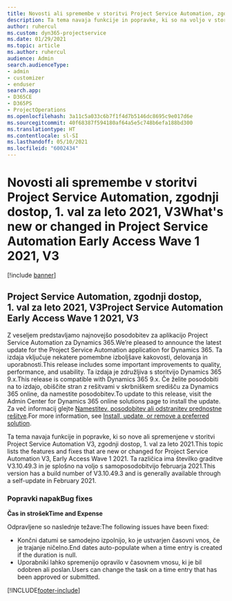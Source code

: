 ```yaml
---
title: Novosti ali spremembe v storitvi Project Service Automation, zgodnji dostop, 1. val za leto 2021, V3
description: Ta tema navaja funkcije in popravke, ki so na voljo v storitvi Project Service Automation, zgodnji dostop, 1. val za leto 2021, V3.
author: ruhercul
ms.custom: dyn365-projectservice
ms.date: 01/29/2021
ms.topic: article
ms.author: ruhercul
audience: Admin
search.audienceType:
- admin
- customizer
- enduser
search.app:
- D365CE
- D365PS
- ProjectOperations
ms.openlocfilehash: 3a11c5a033c6b7f1f4d7b5146dc8695c9e017d6e
ms.sourcegitcommit: 40f68387f594180af64a5e5c748b6efa188bd300
ms.translationtype: HT
ms.contentlocale: sl-SI
ms.lasthandoff: 05/10/2021
ms.locfileid: "6002434"
---
```

# <a name="whats-new-or-changed-in-project-service-automation-early-access-wave-1-2021-v3"></a><span data-ttu-id="caa7c-103">Novosti ali spremembe v storitvi Project Service Automation, zgodnji dostop, 1. val za leto 2021, V3</span><span class="sxs-lookup"><span data-stu-id="caa7c-103">What's new or changed in Project Service Automation Early Access Wave 1 2021, V3</span></span>

[!include [banner](../includes/psa-now-project-operations.md)]

## <a name="project-service-automation-early-access-wave-1-2021-v3"></a><span data-ttu-id="caa7c-104">Project Service Automation, zgodnji dostop, 1. val za leto 2021, V3</span><span class="sxs-lookup"><span data-stu-id="caa7c-104">Project Service Automation Early Access Wave 1 2021, V3</span></span>

<span data-ttu-id="caa7c-105">Z veseljem predstavljamo najnovejšo posodobitev za aplikacijo Project Service Automation za Dynamics 365.</span><span class="sxs-lookup"><span data-stu-id="caa7c-105">We’re pleased to announce the latest update for the Project Service Automation application for Dynamics 365.</span></span> <span data-ttu-id="caa7c-106">Ta izdaja vključuje nekatere pomembne izboljšave kakovosti, delovanja in uporabnosti.</span><span class="sxs-lookup"><span data-stu-id="caa7c-106">This release includes some important improvements to quality, performance, and usability.</span></span> <span data-ttu-id="caa7c-107">Ta izdaja je združljiva s storitvijo Dynamics 365 9.x.</span><span class="sxs-lookup"><span data-stu-id="caa7c-107">This release is compatible with Dynamics 365 9.x.</span></span> <span data-ttu-id="caa7c-108">Če želite posodobiti na to izdajo, obiščite stran z rešitvami v skrbniškem središču za Dynamics 365 online, da namestite posodobitev.</span><span class="sxs-lookup"><span data-stu-id="caa7c-108">To update to this release, visit the Admin Center for Dynamics 365 online solutions page to install the update.</span></span> <span data-ttu-id="caa7c-109">Za več informacij glejte [Namestitev, posodobitev ali odstranitev prednostne rešitve](/power-platform/admin/install-remove-preferred-solution).</span><span class="sxs-lookup"><span data-stu-id="caa7c-109">For more information, see [Install, update, or remove a preferred solution](/power-platform/admin/install-remove-preferred-solution).</span></span>

<span data-ttu-id="caa7c-110">Ta tema navaja funkcije in popravke, ki so nove ali spremenjene v storitvi Project Service Automation V3, zgodnji dostop, 1. val za leto 2021.</span><span class="sxs-lookup"><span data-stu-id="caa7c-110">This topic lists the features and fixes that are new or changed for Project Service Automation V3, Early Access Wave 1 2021.</span></span> <span data-ttu-id="caa7c-111">Ta različica ima številko graditve V3.10.49.3 in je splošno na voljo s samoposodobitvijo februarja 2021.</span><span class="sxs-lookup"><span data-stu-id="caa7c-111">This version has a build number of V3.10.49.3 and is generally available through a self-update in February 2021.</span></span>


### <a name="bug-fixes"></a><span data-ttu-id="caa7c-112">Popravki napak</span><span class="sxs-lookup"><span data-stu-id="caa7c-112">Bug fixes</span></span>

<span data-ttu-id="caa7c-113">**Čas in strošek**</span><span class="sxs-lookup"><span data-stu-id="caa7c-113">**Time and Expense**</span></span>

<span data-ttu-id="caa7c-114">Odpravljene so naslednje težave:</span><span class="sxs-lookup"><span data-stu-id="caa7c-114">The following issues have been fixed:</span></span>

- <span data-ttu-id="caa7c-115">Končni datumi se samodejno izpolnijo, ko je ustvarjen časovni vnos, če je trajanje ničelno.</span><span class="sxs-lookup"><span data-stu-id="caa7c-115">End dates auto-populate when a time entry is created if the duration is null.</span></span>
- <span data-ttu-id="caa7c-116">Uporabniki lahko spremenijo opravilo v časovnem vnosu, ki je bil odobren ali poslan.</span><span class="sxs-lookup"><span data-stu-id="caa7c-116">Users can change the task on a time entry that has been approved or submitted.</span></span>


[!INCLUDE[footer-include](../includes/footer-banner.md)]